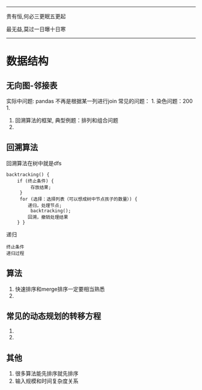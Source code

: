 -------
贵有恒,何必三更眠五更起

最无益,莫过一日曝十日寒

-------

# 数据结构

## 无向图-邻接表

实际中问题:
    pandas 不再是根据某一列进行join
常见的问题：
    1. 染色问题：200
    1. 

1. 回溯算法的框架, 典型例题：排列和组合问题
1. 


## 回溯算法

回溯算法在树中就是dfs
```
backtracking() { 
    if (终止条件) {
         存放结果;
     }
     for (选择：选择列表（可以想成树中节点孩子的数量）) {
        递归，处理节点;
         backtracking(); 
        回溯，撤销处理结果 
    } }
```

递归
```
终止条件
递归过程
```
## 算法

1. 快速排序和merge排序一定要相当熟悉
1. 


## 常见的动态规划的转移方程

1. 
1. 

## 其他
1. 很多算法能先排序就先排序
1. 输入规模和时间复杂度关系
